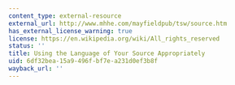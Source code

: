 ```yaml
---
content_type: external-resource
external_url: http://www.mhhe.com/mayfieldpub/tsw/source.htm
has_external_license_warning: true
license: https://en.wikipedia.org/wiki/All_rights_reserved
status: ''
title: Using the Language of Your Source Appropriately
uid: 6df32bea-15a9-496f-bf7e-a231d0ef3b8f
wayback_url: ''
---
```

